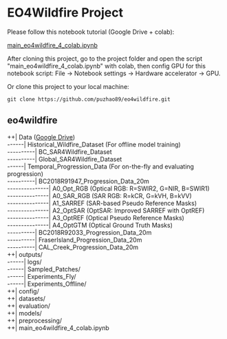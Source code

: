 # EO4Wildfire Project

Please follow this notebook tutorial (Google Drive + colab): <br>

[main_eo4wildfire_4_colab.ipynb](https://colab.research.google.com/drive/1-XxcVGYCFDXUsJEPlnuJTeLNnP1OHHWW?usp=sharing)

After cloning this project, go to the project folder and open the script "main_eo4wildfire_4_colab.ipynb" with colab, then config GPU for this notebook script: File -> Notebook settings -> Hardware accelerator -> GPU. 

Or clone this project to your local machine:
```
git clone https://github.com/puzhao89/eo4wildfire.git
```
## **eo4wildfire** <br>
++| Data ([Google Drive](https://drive.google.com/drive/folders/163ujMrEMBTIsv-OcbvzTXq_GI_EZ24FL?usp=sharing))<br>
------| Historical_Wildfire_Dataset (For offline model training) <br>
----------| BC_SAR4Wildfire_Dataset <br>
----------| Global_SAR4Wildfire_Dataset <br>
------| Temporal_Progression_Data (For on-the-fly and evaluating progression) <br>
----------| BC2018R91947_Progression_Data_20m <br>
---------------| A0_Opt_RGB (Optical RGB: R=SWIR2, G=NIR, B=SWIR1) <br>
---------------| A0_SAR_RGB (SAR RGB: R=kCR, G=kVH, B=kVV) <br>
---------------| A1_SARREF (SAR-based Pseudo Reference Masks) <br>
---------------| A2_OptSAR (OptSAR: Improved SARREF with OptREF)<br>
---------------| A3_OptREF (Optical Pseudo Reference Masks) <br>
---------------| A4_OptGTM (Optical Ground Truth Masks)<br>
----------| BC2018R92033_Progression_Data_20m <br>
----------| FraserIsland_Progression_Data_20m <br>
----------| CAL_Creek_Progression_Data_20m <br>
++| outputs/ <br>
------| logs/ <br>
------| Sampled_Patches/ <br>
------| Experiments_Fly/ <br>
------| Experiments_Offline/ <br>
++| config/ <br>
++| datasets/ <br>
++| evaluation/ <br>
++| models/ <br>
++| preprocessing/ <br>
++| main_eo4wildfire_4_colab.ipynb <br>